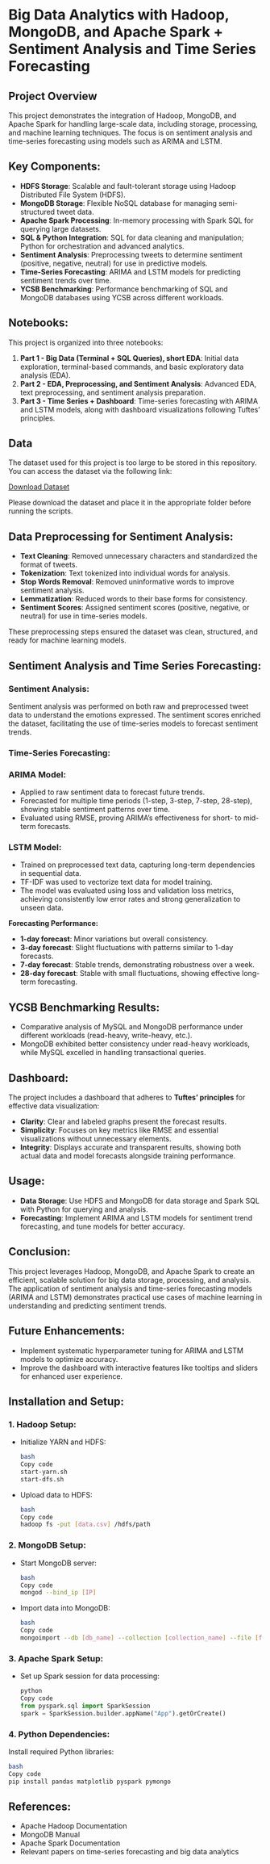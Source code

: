 # Big Data Analytics with Hadoop, MongoDB, and Apache Spark + Sentiment Analysis and Time Series Forecasting

## Project Overview

This project demonstrates the integration of Hadoop, MongoDB, and Apache Spark for handling large-scale data, including storage, processing, and machine learning techniques. The focus is on sentiment analysis and time-series forecasting using models such as ARIMA and LSTM.

## Key Components:

- **HDFS Storage**: Scalable and fault-tolerant storage using Hadoop Distributed File System (HDFS).
- **MongoDB Storage**: Flexible NoSQL database for managing semi-structured tweet data.
- **Apache Spark Processing**: In-memory processing with Spark SQL for querying large datasets.
- **SQL & Python Integration**: SQL for data cleaning and manipulation; Python for orchestration and advanced analytics.
- **Sentiment Analysis**: Preprocessing tweets to determine sentiment (positive, negative, neutral) for use in predictive models.
- **Time-Series Forecasting**: ARIMA and LSTM models for predicting sentiment trends over time.
- **YCSB Benchmarking**: Performance benchmarking of SQL and MongoDB databases using YCSB across different workloads.

## Notebooks:

This project is organized into three notebooks:

1. **Part 1 - Big Data (Terminal + SQL Queries), short EDA**: Initial data exploration, terminal-based commands, and basic exploratory data analysis (EDA).
2. **Part 2 - EDA, Preprocessing, and Sentiment Analysis**: Advanced EDA, text preprocessing, and sentiment analysis preparation.
3. **Part 3 - Time Series + Dashboard**: Time-series forecasting with ARIMA and LSTM models, along with dashboard visualizations following Tuftes’ principles.

## Data
The dataset used for this project is too large to be stored in this repository. You can access the dataset via the following link:

[Download Dataset](https://drive.google.com/drive/folders/1jY88q-FhV4lXBDoq5i1-G00vGdTsUDW5?usp=sharing)

Please download the dataset and place it in the appropriate folder before running the scripts.

## Data Preprocessing for Sentiment Analysis:

- **Text Cleaning**: Removed unnecessary characters and standardized the format of tweets.
- **Tokenization**: Text tokenized into individual words for analysis.
- **Stop Words Removal**: Removed uninformative words to improve sentiment analysis.
- **Lemmatization**: Reduced words to their base forms for consistency.
- **Sentiment Scores**: Assigned sentiment scores (positive, negative, or neutral) for use in time-series models.

These preprocessing steps ensured the dataset was clean, structured, and ready for machine learning models.

## Sentiment Analysis and Time Series Forecasting:

### Sentiment Analysis:

Sentiment analysis was performed on both raw and preprocessed tweet data to understand the emotions expressed. The sentiment scores enriched the dataset, facilitating the use of time-series models to forecast sentiment trends.

### Time-Series Forecasting:

### ARIMA Model:

- Applied to raw sentiment data to forecast future trends.
- Forecasted for multiple time periods (1-step, 3-step, 7-step, 28-step), showing stable sentiment patterns over time.
- Evaluated using RMSE, proving ARIMA’s effectiveness for short- to mid-term forecasts.

### LSTM Model:

- Trained on preprocessed text data, capturing long-term dependencies in sequential data.
- TF-IDF was used to vectorize text data for model training.
- The model was evaluated using loss and validation loss metrics, achieving consistently low error rates and strong generalization to unseen data.

**Forecasting Performance:**

- **1-day forecast**: Minor variations but overall consistency.
- **3-day forecast**: Slight fluctuations with patterns similar to 1-day forecasts.
- **7-day forecast**: Stable trends, demonstrating robustness over a week.
- **28-day forecast**: Stable with small fluctuations, showing effective long-term forecasting.

## YCSB Benchmarking Results:

- Comparative analysis of MySQL and MongoDB performance under different workloads (read-heavy, write-heavy, etc.).
- MongoDB exhibited better consistency under read-heavy workloads, while MySQL excelled in handling transactional queries.

## Dashboard:

The project includes a dashboard that adheres to **Tuftes’ principles** for effective data visualization:

- **Clarity**: Clear and labeled graphs present the forecast results.
- **Simplicity**: Focuses on key metrics like RMSE and essential visualizations without unnecessary elements.
- **Integrity**: Displays accurate and transparent results, showing both actual data and model forecasts alongside training performance.

## Usage:

- **Data Storage**: Use HDFS and MongoDB for data storage and Spark SQL with Python for querying and analysis.
- **Forecasting**: Implement ARIMA and LSTM models for sentiment trend forecasting, and tune models for better accuracy.

## Conclusion:

This project leverages Hadoop, MongoDB, and Apache Spark to create an efficient, scalable solution for big data storage, processing, and analysis. The application of sentiment analysis and time-series forecasting models (ARIMA and LSTM) demonstrates practical use cases of machine learning in understanding and predicting sentiment trends.

## Future Enhancements:

- Implement systematic hyperparameter tuning for ARIMA and LSTM models to optimize accuracy.
- Improve the dashboard with interactive features like tooltips and sliders for enhanced user experience.

## Installation and Setup:

### 1. Hadoop Setup:

- Initialize YARN and HDFS:
    
    ```bash
    bash
    Copy code
    start-yarn.sh
    start-dfs.sh
    
    ```
    
- Upload data to HDFS:
    
    ```bash
    bash
    Copy code
    hadoop fs -put [data.csv] /hdfs/path
    
    ```
    

### 2. MongoDB Setup:

- Start MongoDB server:
    
    ```bash
    bash
    Copy code
    mongod --bind_ip [IP]
    
    ```
    
- Import data into MongoDB:
    
    ```bash
    bash
    Copy code
    mongoimport --db [db_name] --collection [collection_name] --file [file.csv]
    
    ```
    

### 3. Apache Spark Setup:

- Set up Spark session for data processing:
    
    ```python
    python
    Copy code
    from pyspark.sql import SparkSession
    spark = SparkSession.builder.appName("App").getOrCreate()
    
    ```
    

### 4. Python Dependencies:

Install required Python libraries:

```bash
bash
Copy code
pip install pandas matplotlib pyspark pymongo

```

## References:

- Apache Hadoop Documentation
- MongoDB Manual
- Apache Spark Documentation
- Relevant papers on time-series forecasting and big data analytics
